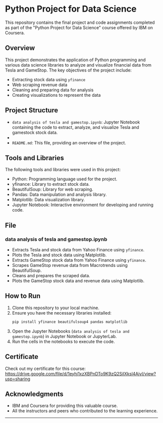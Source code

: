

# Python Project for Data Science

This repository contains the final project and code assignments completed as part of the "Python Project for Data Science" course offered by IBM on Coursera.

## Overview

This project demonstrates the application of Python programming and various data science libraries to analyze and visualize financial data from Tesla and GameStop. The key objectives of the project include:

- Extracting stock data using `yfinance`
- Web scraping revenue data
- Cleaning and preparing data for analysis
- Creating visualizations to represent the data

## Project Structure

- `data analysis of tesla and gamestop.ipynb`: Jupyter Notebook containing the code to extract, analyze, and visualize Tesla  and gamestock stock data.
- 
- `README.md`: This file, providing an overview of the project.

## Tools and Libraries

The following tools and libraries were used in this project:

- Python: Programming language used for the project.
- yfinance: Library to extract stock data.
- BeautifulSoup: Library for web scraping.
- Pandas: Data manipulation and analysis library.
- Matplotlib: Data visualization library.
- Jupyter Notebook: Interactive environment for developing and running code.

## File

### data analysis of tesla and gamestop.ipynb

- Extracts Tesla and stock data from Yahoo Finance using `yfinance`.
- Plots the Tesla and  stock data using Matplotlib.
- Extracts GameStop stock data from Yahoo Finance using `yfinance`.
- Scrapes GameStop revenue data from Macrotrends using BeautifulSoup.
- Cleans and prepares the scraped data.
- Plots the GameStop stock data and revenue data using Matplotlib.

## How to Run

1. Clone this repository to your local machine.
2. Ensure you have the necessary libraries installed:
    ```bash
    pip install yfinance beautifulsoup4 pandas matplotlib
    ```
3. Open the Jupyter Notebooks (`data analysis of tesla and gamestop.ipynb`) in Jupyter Notebook or JupyterLab.
4. Run the cells in the notebooks to execute the code.



## Certificate

Check out my certificate for this course: https://drive.google.com/file/d/1eyhj1xzXBPnDTo9K9zQ2SiIXksl4AjyI/view?usp=sharing



## Acknowledgments

- IBM and Coursera for providing this valuable course.
- All the instructors and peers who contributed to the learning experience.

---

